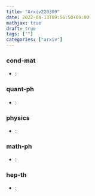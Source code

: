 ```yaml
---
title: "Arxiv220309"
date: 2022-04-13T09:56:50+09:00
mathjax: true
draft: true
tags: [""]
categories: ["arxiv"]
---
```

### cond-mat
- []():  


### quant-ph
- []():  


### physics
- []():  


### math-ph
- []():  


### hep-th
- []():  
